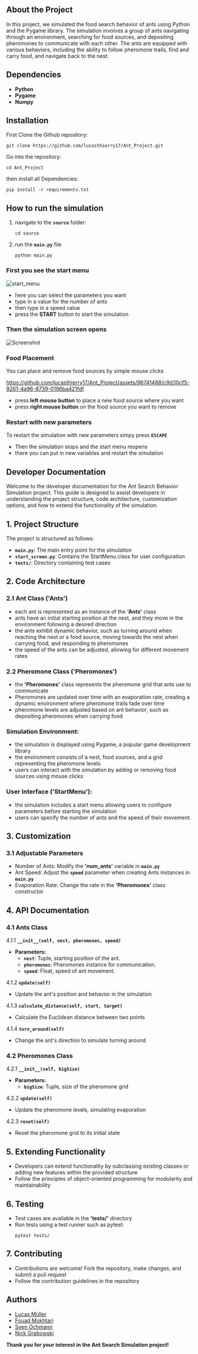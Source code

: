 ## About the Project
In this project, we simulated the food search behavior of ants using Python and the Pygame library. The simulation involves a group of ants navigating through an environment, searching for food sources, and depositing pheromones to communicate with each other. The ants are equipped with various behaviors, including the ability to follow pheromone trails, find and carry food, and navigate back to the nest.

## Dependencies

 - **Python**
 - **Pygame**
 - **Numpy**

## Installation
First Clone the Github repository:
```
git clone https://github.com/lucasthierry17/Ant_Project.git
```
Go into the repository:
```
cd Ant_Project
```
then install all Dependencies:
```
pip install -r requirements.txt
```

## How to run the simulation
1. navigate to the **`source`** folder:
   ```console
   cd source
   ```
2. run the **`main.py`** file
   ```console
   python main.py
   ```
### First you see the start menu
![start_menu](https://github.com/lucasthierry17/Ant_Project/assets/96741488/d2f7ec1c-a1a1-4cbb-847e-0d474dcc7cfe)
- here you can select the parameters you want
- type in a value for the number of ants
- then type in a speed value
- press the **START** button to start the simulation

### Then the simulation screen opens
![Screenshot](simulation_screen.png)

### Food Placement
You can place and remove food sources by simple mouse clicks

https://github.com/lucasthierry17/Ant_Project/assets/96741488/c9d30cf5-9261-4a96-8739-0196ba421fdf
- press **left mouse button** to place a new food source where you want
- press **right mouse button** on the food source you want to remove

### Restart with new parameters
To restart the simulation with new parameters simpy press **`ESCAPE`**

- Then the simulation stops and the start menu reopens
- there you can put in new variables and restart the simulation

## Developer Documentation
Welcome to the developer documentation for the Ant Search Behavior Simulation project. This guide is designed to assist developers in understanding the project structure, code architecture, customization options, and how to extend the functionality of the simulation.

## 1. Project Structure
The project is structured as follows:
- **`main.py`**: The main entry point for the simulation
- **`start_screen.py`**: Contains the StartMenu class for user configuration
- **`tests/`**: Directory containing test cases

## 2. Code Architecture
### 2.1 Ant Class ('Ants')
- each ant is represented as an instance of the **'Ants'** class
- ants have an initial starting position at the nest, and they move in the environment following a desired direction
- the ants exhibit dynamic behavior, such as turning around when reaching the nest or a food source, moving towards the nest when carrying food, and responding to pheromones
- the speed of the ants can be adjusted, allowing for different movement rates

### 2.2 Pheromone Class ('Pheromones')
- the **'Pheromones'** class represents the pheromone grid that ants use to communicate
- Pheromones are updated over time with an evaporation rate, creating a dynamic environment where pheromone trails fade over time
- pheromone levels are adjusted based on ant behavior, such as depositing pheromones when carrying food

### Simulation Environment:
- the simulation is displayed using Pygame, a popular game development library
- the environment consists of a nest, food sources, and a grid representing the pheromone levels
- users can interact with the simulation by adding or removing food sources using mouse clicks

### User Interface ('StartMenu'):
- the simulation includes a start menu allowing users to configure parameters before starting the simulation
- users can specify the number of ants and the speed of their movement.

## 3. Customization
### 3.1 Adjustable Parameters
- Number of Ants: Modify the **'num_ants'** variable in **`main.py`**
- Ant Speed: Adjust the **`speed`** parameter when creating Ants instances in **`main.py`**
- Evaporation Rate: Change the rate in the **'Pheromones'** class constructor

## 4. API Documentation
### 4.1 Ants Class
4.1.1 **`__init__(self, nest, pheromones, speed)`**
- **Parameters:**
  - **`nest`**: Tuple, starting position of the ant.
  - **`pheromones`**: Pheromones instance for communication.
  - **`speed`**: Float, speed of ant movement.

4.1.2 **`update(self)`**
- Update the ant's position and behavior in the simulation

4.1.3 **`calculate_distance(self, start, target)`**
- Calculate the Euclidean distance between two points

4.1.4 **`turn_around(self)`**
- Change the ant's direction to simulate turning around

### 4.2 Pheromones Class
4.2.1 **`__init__(self, bigSize)`**
- **Parameters:**
  - **`bigSize`**: Tuple, size of the pheromone grid

4.2.2 **`update(self)`**
- Update the pheromone levels, simulating evaporation

4.2.3 **`reset(self)`**
- Reset the pheromone grid to its initial state

## 5. Extending Functionality
- Developers can extend functionality by subclassing existing classes or adding new features within the provided structure
- Follow the principles of object-oriented programming for modularity and maintainability

## 6. Testing
- Test cases are available in the **'tests/'** directory
- Run tests using a test runner such as pytest:
  ```console
  pytest tests/
  ```

## 7. Contributing
- Contributions are welcome! Fork the repository, make changes, and submit a pull request
- Follow the contribution guidelines in the repository


## Authors

- [Lucas Müller](https://github.com/LucasThierry17)
- [Fouad Mokhtari](https://github.com/Fouad1806)
- [Sven Ochmann](https://github.com/svenatgithub)
- [Nick Grabowski](https://github.com/nickno7)


**Thank you for your interest in the Ant Search Simulation project!**  


